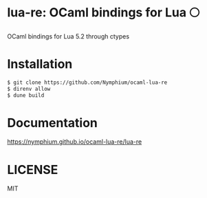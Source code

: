 lua-re: OCaml bindings for Lua 🌕️
===

OCaml bindings for Lua 5.2 through ctypes

# Installation
<!-- $MDX skip -->
```bash
$ git clone https://github.com/Nymphium/ocaml-lua-re
$ direnv allow
$ dune build
```

# Documentation
https://nymphium.github.io/ocaml-lua-re/lua-re

# LICENSE
MIT

